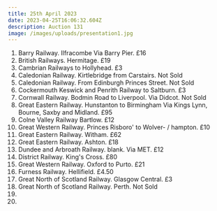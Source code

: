 ```yaml
---
title: 25th April 2023
date: 2023-04-25T16:06:32.604Z
description: Auction 131
image: /images/uploads/presentation1.jpg
---
```

1. Barry Railway. Ilfracombe Via Barry Pier. £16
2. B﻿ritish Railways. Hermitage. £19
3. C﻿ambrian Railways to Hollyhead. £3
4. C﻿aledonian Railway. Kirtlebridge from Carstairs. Not Sold
5. C﻿aledonian Railway. From Edinburgh Princes Street. Not Sold
6. C﻿ockermouth Keswick and Penrith Railway to Saltburn. £3
7. C﻿ornwall Railway. Bodmin Road to Liverpool. Via Didcot. Not Sold
8. G﻿reat Eastern Railway. Hunstanton to Birmingham Via Kings Lynn, Bourne, Saxby and Midland. £95
9. C﻿olne Valley Railway Bartlow. £12
10. G﻿reat Western Railway. Princes Risboro' to Wolver- / hampton. £10
11. G﻿reat Eastern Railway. Witham. £62
12. G﻿reat Eastern Railway. Ashton. £18
13. D﻿undee and Arbroath Railway. blank. Via MET. £12
14. D﻿istrict Railway. King's Cross. £80
15. G﻿reat Western Railway. Oxford to Purto. £21
16. F﻿urness Railway. Hellifield. £4.50
17. G﻿reat North of Scotland Railway. Glasgow Central. £3
18. G﻿reat North of Scotland Railway. Perth. Not Sold
19.
20.